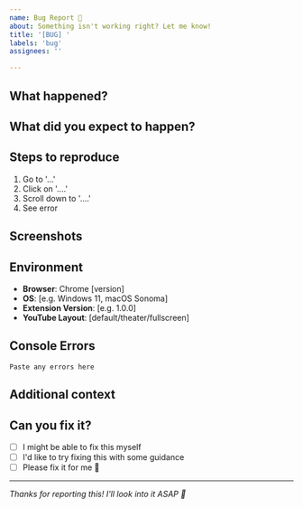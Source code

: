 ```yaml
---
name: Bug Report 🐛
about: Something isn't working right? Let me know!
title: '[BUG] '
labels: 'bug'
assignees: ''

---
```


## What happened?
<!-- A clear description of what the bug is. Be as specific as possible! -->

## What did you expect to happen?
<!-- What should have happened instead? -->

## Steps to reproduce
<!-- Help me see what you're seeing -->
1. Go to '...'
2. Click on '....'
3. Scroll down to '....'
4. See error

## Screenshots
<!-- If applicable, add screenshots. A picture is worth a thousand words! -->

## Environment
<!-- The boring but important stuff -->
- **Browser**: Chrome [version]
- **OS**: [e.g. Windows 11, macOS Sonoma]
- **Extension Version**: [e.g. 1.0.0]
- **YouTube Layout**: [default/theater/fullscreen]

## Console Errors
<!-- Any errors in the console? (F12 → Console tab) -->
```
Paste any errors here
```

## Additional context
<!-- Anything else that might help me fix this? -->

## Can you fix it?
<!-- Optional: If you know how to fix it, I'd love a PR! -->
- [ ] I might be able to fix this myself
- [ ] I'd like to try fixing this with some guidance
- [ ] Please fix it for me 🙏

---
_Thanks for reporting this! I'll look into it ASAP 🚀_